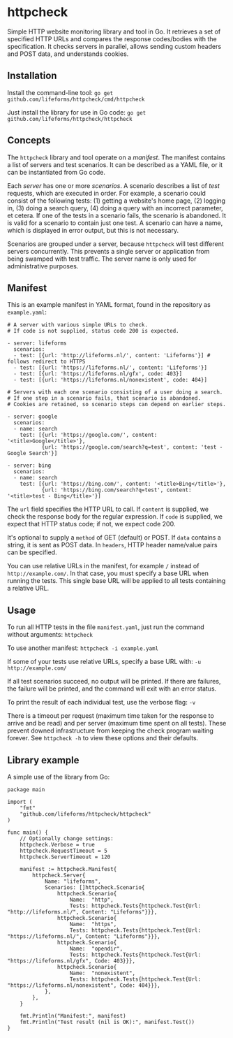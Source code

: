 httpcheck
=========

Simple HTTP website monitoring library and tool in Go. It retrieves a set of specified HTTP URLs and compares the response codes/bodies with the specification. It checks servers in parallel, allows sending custom headers and POST data, and understands cookies.

## Installation

Install the command-line tool: `go get github.com/lifeforms/httpcheck/cmd/httpcheck`

Just install the library for use in Go code: `go get github.com/lifeforms/httpcheck/httpcheck`

## Concepts

The `httpcheck` library and tool operate on a *manifest*. The manifest contains a list of servers and test scenarios. It can be described as a YAML file, or it can be instantiated from Go code.

Each *server* has one or more *scenarios*. A scenario describes a list of *test* requests, which are executed in order. For example, a scenario could consist of the following tests: (1) getting a website's home page, (2) logging in, (3) doing a search query, (4) doing a query with an incorrect parameter, et cetera. If one of the tests in a scenario fails, the scenario is abandoned. It is valid for a scenario to contain just one test. A scenario can have a name, which is displayed in error output, but this is not necessary.

Scenarios are grouped under a server, because `httpcheck` will test different servers concurrently. This prevents a single server or application from being swamped with test traffic. The server name is only used for administrative purposes.

## Manifest

This is an example manifest in YAML format, found in the repository as `example.yaml`:

    # A server with various simple URLs to check.
    # If code is not supplied, status code 200 is expected.

    - server: lifeforms
      scenarios:
      - test: [{url: 'http://lifeforms.nl/', content: 'Lifeforms'}] # follows redirect to HTTPS
      - test: [{url: 'https://lifeforms.nl/', content: 'Lifeforms'}]
      - test: [{url: 'https://lifeforms.nl/gfx', code: 403}]
      - test: [{url: 'https://lifeforms.nl/nonexistent', code: 404}]

    # Servers with each one scenario consisting of a user doing a search.
    # If one step in a scenario fails, that scenario is abandoned.
    # Cookies are retained, so scenario steps can depend on earlier steps.

    - server: google
      scenarios:
      - name: search
        test: [{url: 'https://google.com/', content: '<title>Google</title>'},
               {url: 'https://google.com/search?q=test', content: 'test - Google Search'}]

    - server: bing
      scenarios:
      - name: search
        test: [{url: 'https://bing.com/', content: '<title>Bing</title>'},
               {url: 'https://bing.com/search?q=test', content: '<title>test - Bing</title>'}]

The `url` field specifies the HTTP URL to call. If `content` is supplied, we check the response body for the regular expression. If `code` is supplied, we expect that HTTP status code; if not, we expect code 200.

It's optional to supply a `method` of GET (default) or POST. If `data` contains a string, it is sent as POST data. In `headers`, HTTP header name/value pairs can be specified.

You can use relative URLs in the manifest, for example `/` instead of `http://example.com/`. In that case, you must specify a base URL when running the tests. This single base URL will be applied to all tests containing a relative URL.

## Usage

To run all HTTP tests in the file `manifest.yaml`, just run the command without arguments: `httpcheck`

To use another manifest: `httpcheck -i example.yaml`

If some of your tests use relative URLs, specify a base URL with: `-u http://example.com/`

If all test scenarios succeed, no output will be printed. If there are failures, the failure will be printed, and the command will exit with an error status.

To print the result of each individual test, use the verbose flag: `-v`

There is a timeout per request (maximum time taken for the response to arrive and be read) and per server (maximum time spent on all tests). These prevent downed infrastructure from keeping the check program waiting forever. See `httpcheck -h` to view these options and their defaults.

## Library example

A simple use of the library from Go:

    package main

    import (
    	"fmt"
    	"github.com/lifeforms/httpcheck/httpcheck"
    )

    func main() {
    	// Optionally change settings:
    	httpcheck.Verbose = true
    	httpcheck.RequestTimeout = 5
    	httpcheck.ServerTimeout = 120

    	manifest := httpcheck.Manifest{
    		httpcheck.Server{
    			Name: "lifeforms",
    			Scenarios: []httpcheck.Scenario{
    				httpcheck.Scenario{
    					Name:  "http",
    					Tests: httpcheck.Tests{httpcheck.Test{Url: "http://lifeforms.nl/", Content: "Lifeforms"}}},
    				httpcheck.Scenario{
    					Name:  "https",
    					Tests: httpcheck.Tests{httpcheck.Test{Url: "https://lifeforms.nl/", Content: "Lifeforms"}}},
    				httpcheck.Scenario{
    					Name:  "opendir",
    					Tests: httpcheck.Tests{httpcheck.Test{Url: "https://lifeforms.nl/gfx", Code: 403}}},
    				httpcheck.Scenario{
    					Name:  "nonexistent",
    					Tests: httpcheck.Tests{httpcheck.Test{Url: "https://lifeforms.nl/nonexistent", Code: 404}}},
    			},
    		},
    	}

    	fmt.Println("Manifest:", manifest)
    	fmt.Println("Test result (nil is OK):", manifest.Test())
    }
